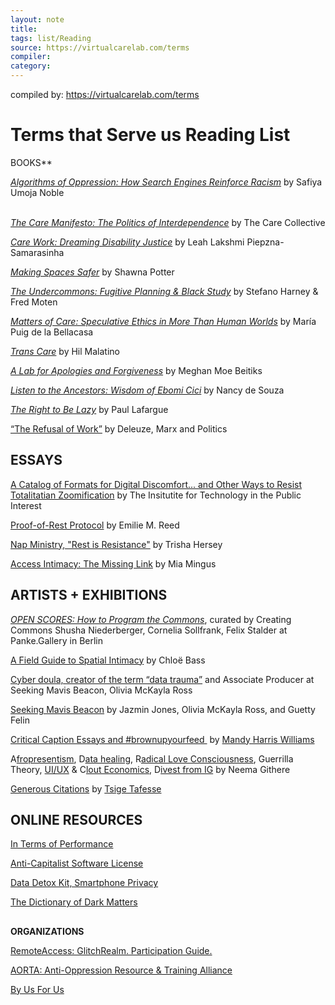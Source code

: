 ```yaml
---
layout: note
title:
tags: list/Reading 
source: https://virtualcarelab.com/terms
compiler:
category: 
---
```

compiled by: https://virtualcarelab.com/terms

# Terms that Serve us Reading List

BOOKS**

  

_[Algorithms of Oppression: How Search Engines Reinforce Racism](https://nyupress.org/9781479837243/algorithms-of-oppression/)_ by Safiya Umoja Noble  

   
_[The Care Manifesto: The Politics of Interdependence](https://www.versobooks.com/books/3706-care-manifesto)_ by The Care Collective  

  

_[Care Work: Dreaming Disability Justice](https://arsenalpulp.com/Books/C/Care-Work)_ by Leah Lakshmi Piepzna-Samarasinha  

  

_[Making Spaces Safer](https://www.akpress.org/making-spaces-safer-full-e-book.html)_ by Shawna Potter  

  

_[The Undercommons: Fugitive Planning & Black Study](https://www.minorcompositions.info/wp-content/uploads/2013/04/undercommons-web.pdf)_ by Stefano Harney & Fred Moten  

  

_[Matters of Care: Speculative Ethics in More Than Human Worlds](https://www.upress.umn.edu/book-division/books/matters-of-care)_ by María Puig de la Bellacasa  

  

_[Trans Care](https://manifold.umn.edu/projects/trans-care)_ by Hil Malatino  

  

_[A Lab for Apologies and Forgiveness](https://www.candorarts.com/goods/a-lab-for-apologies-and-forgiveness)_ by Meghan Moe Beitiks  

  

_[Listen to the Ancestors: Wisdom of Ebomi Cici](https://outskirtspress.com/listentotheancestors)_ by Nancy de Souza  

  

_[The Right to Be Lazy](https://theanarchistlibrary.org/library/paul-lafargue-the-right-to-be-lazy)_ by Paul Lafargue  

  

[“The Refusal of Work”](https://libcom.org/library/deleuze-marx-politics-nicholas-thoburn-5) by Deleuze, Marx and Politics

## **ESSAYS**

  

[A Catalog of Formats for Digital Discomfort... and Other Ways to Resist Totalitatian Zoomification](http://titipi.org/projects/discomfort/CatalogOFFDigitalDiscomfort.pdf) by The Insitutite for Technology in the Public Interest  

  

[Proof-of-Rest Protocol](https://emreed.net/Proof_of_Rest.html) by Emilie M. Reed  

  

[Nap Ministry, "Rest is Resistance"](https://thenapministry.wordpress.com/) by Trisha Hersey  

  

[Access Intimacy: The Missing Link](https://leavingevidence.wordpress.com/2011/05/05/access-intimacy-the-missing-link/) by Mia Mingus

  
  

## **ARTISTS + EXHIBITIONS**

  

_[OPEN SCORES: How to Program the Commons](https://www.panke.gallery/exhibition/open-scores/)_, curated by Creating Commons Shusha Niederberger, Cornelia Sollfrank, Felix Stalder at Panke.Gallery in Berlin  

  

[A Field Guide to Spatial Intimacy](https://studycollaboration.com/practice/field-guide-spatial-intimacy) by Chloë Bass  

  

[Cyber doula, creator of the term “data trauma”](https://oliviaoliviaolivia.net/) and Associate Producer at Seeking Mavis Beacon, Olivia McKayla Ross  

  

[Seeking Mavis Beacon](https://seekingmavisbeacon.com/) by Jazmin Jones, Olivia McKayla Ross, and Guetty Felin  

  

[Critical Caption Essays and #brownupyourfeed ](https://www.patreon.com/idealblackfemale) by [Mandy Harris Williams](https://www.mandyharriswilliams.com/)  

  

A[fropresentism](https://www.instagram.com/afropresentism/), D[ata healing](https://www.instagram.com/datahealing/), R[adical Love Consciousness](https://www.patreon.com/radicallove), Guerrilla Theory, [UI/UX](https://www.instagram.com/p/CL5WAPQl3md/) & C[lout Economics](https://www.instagram.com/p/CMDD8ARlY69/), D[ivest from IG](https://www.are.na/neema-xx/divestfrominstagram) by Neema Githere  

  

[Generous Citations](https://www.google.com/url?q=https://www.instagram.com/p/CLMJ8GlFqkB/&sa=D&source=editors&ust=1624648439774000&usg=AOvVaw0a1d7FcAPe9B9LVBIvVnhC) by [Tsige Tafesse](https://www.instagram.com/astoldbytsige/)  

  

## **ONLINE RESOURCES**  

  

[In Terms of Performance](http://intermsofperformance.site/keywords/experience-economy/ralph-rugoff)  

  

[Anti-Capitalist Software License](https://anticapitalist.software/)  

  

[Data Detox Kit, Smartphone Privacy](https://www.datadetoxkit.org/en/privacy/essentials/#step-1)  

  

[The Dictionary of Dark Matters](https://book.darkmatters.xyz/#block7686921)  

##   

**ORGANIZATIONS**

  

[RemoteAccess: GlitchRealm. Participation Guide.](https://docs.google.com/document/d/1KyqLxm4kwAVY5esQU1FWyWhx9wrRuSnhcWdmPgYrvms/edit?usp=sharing)  

  

[AORTA: Anti-Oppression Resource & Training Alliance](https://aorta.coop/)  

  

[By Us For Us](http://www.bufubyusforus.com/)